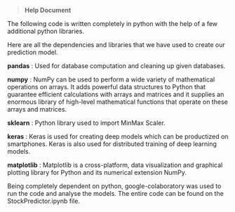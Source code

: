> ****Help Document****

The following code is written completely in python with the help of a few additional python libraries. 

Here are all the dependencies and libraries that we have used to create our prediction model.

**pandas** : Used for database computation and cleaning up given databases. 

**numpy** : NumPy can be used to perform a wide variety of mathematical operations on arrays. It adds powerful data structures to Python that guarantee efficient calculations with arrays and matrices and it supplies an enormous library of high-level mathematical functions that operate on these arrays and matrices.

**sklearn** : Python library used to import MinMax Scaler.

**keras** : Keras is used for creating deep models which can be productized on smartphones. Keras is also used for distributed training of deep learning models.

**matplotlib** : Matplotlib is a cross-platform, data visualization and graphical plotting library for Python and its numerical extension NumPy.

Being completely dependent on python, google-colaboratory was used to run the code and analyse the models. The entire code can be found on the StockPredictor.ipynb file.
